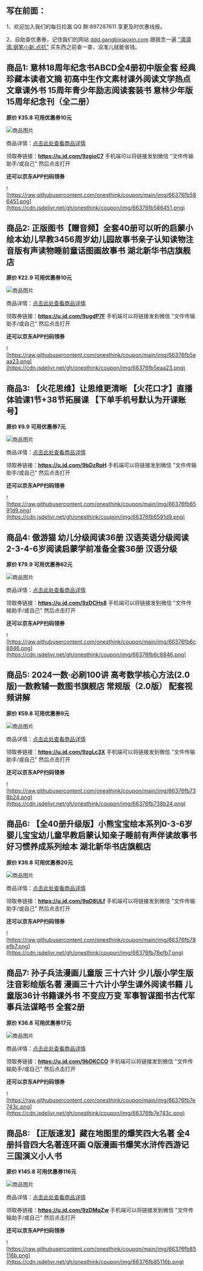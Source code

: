 ## 写在前面：

1、欢迎加入我们的每日捡漏 QQ 群:897287611 享更及时优惠线报。

2、自助查优惠券，记住我们的网站 [ddd.gangbixiaoxin.com](https://ddd.gangbixiaoxin.com) 跟我念一遍 ["滴滴滴.钢笔小新.点抗"](https://ddd.gangbixiaoxin.com) 买东西之前查一查，没准儿就能省钱。

## 商品1: 意林18周年纪念书ABCD全4册初中版全套 经典珍藏本读者文摘 初高中生作文素材课外阅读文学热点文章课外书 15周年青少年励志阅读套装书 意林少年版15周年纪念刊（全二册）

**原价 ¥35.8 可用优惠券10元**

![商品图片](http://img14.360buyimg.com/n1/jfs/t1/194595/29/45228/116938/6618d964F4e79bd29/3fa87a89f423c9fa.jpg)

商品详情：[点击此处查看商品详情](https://union-click.jd.com/jdc?e=1003156031&amp;p=JF8BARoJK1olXwMEVVZYC0kUCl8IGloSXgIFU11bAEkQCl9MRANLAjZbERscSkAJHTdNTwcKBlMdBgABFksWAmgLH1wSXgAKVllUFxJSXzI4SSJnWHB3KQQ9CEhjHS5JejxxDg5dNFJROEonAG4IHFITWgALUW5cWEpHAj8JS1olXQYyFTBdC08fA2kMHGsUbQYEVFtUDk4fBGoIGFMlXQ4FZInwsJ6dsrqAoo-L1dG784vUtJ-Ji184K1glXQcDVl5ZD0oVA184G2sWbVhsVQ1bCkpEVz1mRhxXGw5KEF8zCk0XC28MElMlXwcDVlxtOHtTQ2ttU19PCUBjVCgadzESWjYMejllKEVsVgkLfgBQQyleXVl9BFhwDBYqOHs)

领取券链接：**https://u.jd.com/9zgioC7** 手机端可以将链接发到微信 "文件传输助手/或自己" 然后点击打开

**还可以京东APP扫码领券**

![https://raw.githubusercontent.com/onesthink/coupon/main/img/66376fb586451.png](https://cdn.jsdelivr.net/gh/onesthink/coupon/img/66376fb586451.png)

## 商品2: 正版图书【赠音频】全套40册可以听的启蒙小绘本幼儿早教3456周岁幼儿园故事书亲子认知读物注音版有声读物睡前童话图画故事书 湖北新华书店旗舰店

**原价 ¥22.9 可用优惠券10元**

![商品图片](http://img14.360buyimg.com/n1/jfs/t1/208426/2/22361/263547/660a50d7F03eeb694/7f6b48401fded045.jpg)

商品详情：[点击此处查看商品详情](https://union-click.jd.com/jdc?e=1003156031&amp;p=JF8BARgJK1olXwMEVFpYDkwSBV8IGlodVAQAXFZeD00fBF9MRANLAjZbERscSkAJHTdNTwcKBlMdBgABFksWAmcBGVkdVQUFUlZaFxJSXzI4a1teQ0JHEEQ_VxsfWD1gGydWHg9VNFJROEonAG4IHFITWgALUW5cWEpHAj8JS1olXQYyFTBdC0weC284GmsVWwYHXV1eDk8QAWoBK1sdWjbV-eaIgvrCi9bchdPC5KHX3eKJlsMnM18LK1sUXAQCUFlcCksnM284GGtLMwdRUlxdCx8QbTJPWVsSFgZGOlxfDUwfAmoBK1kUXAQAZG5ta0pNZzRTEhtiL1ECHQUfYyIWVhR8fx5HMwR8NSQNfDx_Yhh8Xj9rDnNhAm5t)

领取券链接：**https://u.jd.com/9ugdP7F** 手机端可以将链接发到微信 "文件传输助手/或自己" 然后点击打开

**还可以京东APP扫码领券**

![https://raw.githubusercontent.com/onesthink/coupon/main/img/66376fb5eaa23.png](https://cdn.jsdelivr.net/gh/onesthink/coupon/img/66376fb5eaa23.png)

## 商品3: 【火花思维】让思维更清晰 【火花口才】直播体验课1节+38节拓展课 【下单手机号默认为开课账号】

**原价 ¥9.9 可用优惠券7元**

![商品图片](http://img14.360buyimg.com/n1/jfs/t1/235789/20/11982/60754/65a8dcefFd5f0b976/6898b90a345aaeab.jpg)

商品详情：[点击此处查看商品详情](https://union-click.jd.com/jdc?e=1003156031&amp;p=JF8BARoJK1olXwMEVVZfCUgVCl8IGlodWAILUlZeCEsSB19MRANLAjZbERscSkAJHTdNTwcKBlMdBgABFksWAmcNH1ITVQUCVFtZFxJSXzI4bSV8A30CBw04AEwNej1SeBgQP3J1AlJROEonAG4IHFITWgALUW5cWEpHAj8JS1olXQYyFTBdCU4XA2kKHmsUbQYEVFtUDk4fBW4MH1IlXQ4FZInwsJ6dsrqAoo-L1dG784vUtJ-Ji184K1glXQcDVl5ZD0oVA184G2sWbVhsVQ1UDhxHUzhmRhxXG1YAFgAzDUkUCmgLG1wlXwcDVlxtOHtPRQtVHgBBVGRgXS0mTThfcBJ_TTAQGntsVgsKDS5cQTVbeR4XFVpxUA0COHs)

领取券链接：**https://u.jd.com/9bDzRpH** 手机端可以将链接发到微信 "文件传输助手/或自己" 然后点击打开

**还可以京东APP扫码领券**

![https://raw.githubusercontent.com/onesthink/coupon/main/img/66376fb6591d9.png](https://cdn.jsdelivr.net/gh/onesthink/coupon/img/66376fb6591d9.png)

## 商品4: 傲游猫 幼儿分级阅读36册 汉语英语分级阅读2-3-4-6岁阅读启蒙学前准备全套36册 汉语分级

**原价 ¥79.9 可用优惠券62元**

![商品图片](http://img14.360buyimg.com/n1/jfs/t1/165605/5/34919/213493/6412d4deF2213cf05/5d6cb3f31f1a1b82.jpg)

商品详情：[点击此处查看商品详情](https://union-click.jd.com/jdc?e=1003156031&amp;p=JF8BARgJK1olXwMEV11eDUsQBl8IGlsUXgQGXFtbC0keBl9MRANLAjZbERscSkAJHTdNTwcKBlMdBgABFksWA24LGV8dWAABVldYFxJSXzI4chkQA3FXECM-fEgeRT9bTT58PVZjJFJROEonAG4IHFITWgALUW5cWEpHAj8JS1olXQYyFTBaCUMWAmw4GmsVWwYHXF9VCUMQAmkBK1sdWjbV-eaIgvrCi9bchdPC5KHX3eKJlsMnM18LK1sUXAQCUFlcCksnM284GGtLMwdRXF5eCRkQbTJPXg1IBgBDOltaDU4SBWwKK1kUXAQAZG5tV0lIZghDbg1WGEVdPyQGWB91SDloUFhcMwRJHRUHcBBjXCx0HTBxJ3BSAG5t)

领取券链接：**https://u.jd.com/9zDCHs8** 手机端可以将链接发到微信 "文件传输助手/或自己" 然后点击打开

**还可以京东APP扫码领券**

![https://raw.githubusercontent.com/onesthink/coupon/main/img/66376fb6c8846.png](https://cdn.jsdelivr.net/gh/onesthink/coupon/img/66376fb6c8846.png)

## 商品5: 2024一数·必刷100讲 高考数学核心方法(2.0版)一数教辅一数图书旗舰店 常规版（2.0版） 配套视频讲解

**原价 ¥59.8 可用优惠券9元**

![商品图片](http://img14.360buyimg.com/n1/jfs/t1/172444/14/42058/112599/65222831Fda8ef14e/9b5058490cff7136.jpg)

商品详情：[点击此处查看商品详情](https://union-click.jd.com/jdc?e=1003156031&amp;p=JF8BARoJK1olXwQEU1pYAUgTCl8IGlocWwEKUVZUCU0RCl9MRANLAjZbERscSkAJHTdNTwcKBlMdBgABFksWAmYOHFMQVQ8DUlhUFxJSXzI4aBxUIlp6NSc4VkhOZW1KXT10AAEFAlJROEonAG4IHFITWgALUW5cWEpHAj8JS1olXQYyFTBdDUsWC28PHGsUbQYEVFtUDk4fBGcJHFIlXQ4FZInwsJ6dsrqAoo-L1dG784vUtJ-Ji184K1glXQcDVl5ZD0oVA184G2sWbVhsVQ1UDx8QBD9mRhxXG1YBCw4zCk0XAWwBGl4lXwcDVlxtOHtjBh9hTCUROFECChY1dhNDdg9wSwR1KwVsVj8tSE9lWhdNTDBSKgR9Ml0jOHs)

领取券链接：**https://u.jd.com/9zgLc3X** 手机端可以将链接发到微信 "文件传输助手/或自己" 然后点击打开

**还可以京东APP扫码领券**

![https://raw.githubusercontent.com/onesthink/coupon/main/img/66376fb738b24.png](https://cdn.jsdelivr.net/gh/onesthink/coupon/img/66376fb738b24.png)

## 商品6: 【全40册升级版】小熊宝宝绘本系列0-3-6岁婴儿宝宝幼儿童早教启蒙认知亲子睡前有声伴读故事书好习惯养成系列绘本 湖北新华书店旗舰店

**原价 ¥39.8 可用优惠券20元**

![商品图片](http://img14.360buyimg.com/n1/jfs/t1/179727/40/22179/221641/62441d6bEe62b371e/9e0d4e0dcaac2f6c.jpg)

商品详情：[点击此处查看商品详情](https://union-click.jd.com/jdc?e=1003156031&amp;p=JF8BARgJK1olXwMEVFpfAEwQBl8IGloQXgQCUFtZCUwRBl9MRANLAjZbERscSkAJHTdNTwcKBlMdBgABFksWAmoLGVsRWAIDU1hYFxJSXzI4YlhHG20FFVk_QUxgWCRVQVlLAnhgAlJROEonAG4IHFITWgALUW5cWEpHAj8JS1olXQYyFTBdC0weC284GmsVWwYHXF9VCUMfBG0OK1sdWjbV-eaIgvrCi9bchdPC5KHX3eKJlsMnM18LK1sUXAQCUFlcCksnM284GGtLMwdRUQlaCk4VbTJPXg1IAE5eOltaCk8QB20AK1kUXAQAZG5tSA8UYRF1RhhcHlsBDysvXT8QUDUPEg9wMwRAAQ0tSxkUVCZcTQESAW1kCW5t)

领取券链接：**https://u.jd.com/9qD8ULf** 手机端可以将链接发到微信 "文件传输助手/或自己" 然后点击打开

**还可以京东APP扫码领券**

![https://raw.githubusercontent.com/onesthink/coupon/main/img/66376fb78efb7.png](https://cdn.jsdelivr.net/gh/onesthink/coupon/img/66376fb78efb7.png)

## 商品7: 孙子兵法漫画儿童版 三十六计 少儿版小学生版注音彩绘版名著 漫画三十六计小学生课外阅读书籍 儿童版36计书籍课外书 不变应万变 军事智谋图书古代军事兵法谋略书 全套2册

**原价 ¥36.8 可用优惠券17元**

![商品图片](http://img14.360buyimg.com/n1/jfs/t1/196652/23/31352/186134/63da2d31F24903ebd/33d5670acf804bdd.jpg)

商品详情：[点击此处查看商品详情](https://union-click.jd.com/jdc?e=1003156031&amp;p=JF8BARoJK1olXwMFXFddCkseCl8IGloSWwUGVlxaCE0eBF9MRANLAjZbERscSkAJHTdNTwcKBlMdBgABFksWAmgOGF8XXwECUldaFxJSXzI4X111Hk5mKF89cS1yBwx0WR9SLW5qAlJROEonAG4IHFITWgALUW5cWEpHAj8JS1olXQYyFTBdCUkTAGoAGmsUbQYEVFtVCUMXAm4AGlklXQ4FZInwsJ6dsrqAoo-L1dG784vUtJ-Ji184K1glXQcDVl5ZD0oVA184G2sWbVhsVQ1bCksSBG9mRhxQC1teHRozCkMeAWgAE18lXwcDVlxtOHt_YSxrfhlNFW9lKB0UegBUAjVfZCBgOUJsVlZdXxJxZh8AcltsHQFHCBUAOHs)

领取券链接：**https://u.jd.com/9bDKCCO** 手机端可以将链接发到微信 "文件传输助手/或自己" 然后点击打开

**还可以京东APP扫码领券**

![https://raw.githubusercontent.com/onesthink/coupon/main/img/66376fb7e743c.png](https://cdn.jsdelivr.net/gh/onesthink/coupon/img/66376fb7e743c.png)

## 商品8: 【正版速发】藏在地图里的爆笑四大名著 全4册抖音四大名著连环画 Q版漫画书爆笑水浒传西游记三国演义小人书

**原价 ¥145.8 可用优惠券116元**

![商品图片](http://img14.360buyimg.com/n1/jfs/t1/62968/18/23005/256335/63885204Eb9c55e08/63de83c672bec2a2.jpg)

商品详情：[点击此处查看商品详情](https://union-click.jd.com/jdc?e=1003156031&amp;p=JF8BARoJK1olXwMEVVpfC0MUC18IGloQWwAGXFpVDU8VBl9MRANLAjZbERscSkAJHTdNTwcKBlMdBgABFksWAmoOHV8dWQ4HUFxYFxJSXzI4TCZWNQJfN1Y4YD11QDUNbgVNFHljJFJROEonAG4IHFITWgALUW5cWEpHAj8JS1olXQYyFTBdCEIRBmkNH2sUbQYEVFtVCUMXAmYJHV4lXQ4FZInwsJ6dsrqAoo-L1dG784vUtJ-Ji184K1glXQcDVl5ZD0oVA184G2sWbVhsVQ1aDUIXAGhmRhxQC1tADV8zCkMfBm8JH1IlXwcDVlxtOHsRB28IHl9FFHJ7Ml5YcSp0fy5ta18WK3ZsVhkObSpJZ2hQbx1WGm18C10ZOHs)

领取券链接：**https://u.jd.com/9zDMqZw** 手机端可以将链接发到微信 "文件传输助手/或自己" 然后点击打开

**还可以京东APP扫码领券**

![https://raw.githubusercontent.com/onesthink/coupon/main/img/66376fb85116b.png](https://cdn.jsdelivr.net/gh/onesthink/coupon/img/66376fb85116b.png)

